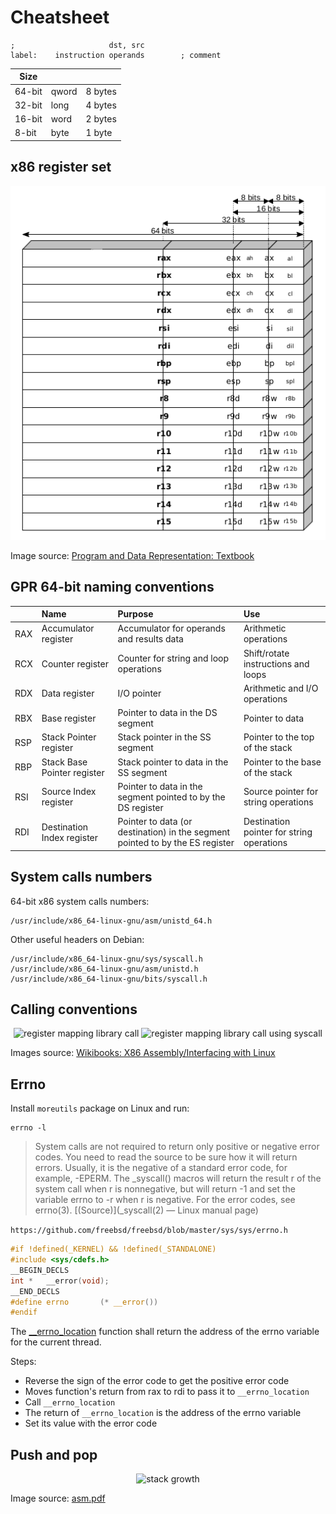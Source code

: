 # Cheatsheet

```
;                     dst, src
label:    instruction operands        ; comment
```

| Size   |       |         |
| ------ | ----- | ------- |
| 64-bit | qword | 8 bytes |
| 32-bit | long  | 4 bytes |
| 16-bit | word  | 2 bytes |
| 8-bit  | byte  | 1 byte  |

## x86 register set

<p align="center">
  <img src="assets/x86-register-set.png" alt="x86 register set" />
</p>

Image source: [Program and Data Representation: Textbook](https://uva-cs.github.io/pdr/book/)

## GPR 64-bit naming conventions

|     | Name                        | Purpose                                                                       | Use                                       |
| --- | :-------------------------- | :---------------------------------------------------------------------------- | :---------------------------------------- |
| RAX | Accumulator register        | Accumulator for operands and results data                                     | Arithmetic operations                     |
| RCX | Counter register            | Counter for string and loop operations                                        | Shift/rotate instructions and loops       |
| RDX | Data register               | I/O pointer                                                                   | Arithmetic and I/O operations             |
| RBX | Base register               | Pointer to data in the DS segment                                             | Pointer to data                           |
| RSP | Stack Pointer register      | Stack pointer in the SS segment                                               | Pointer to the top of the stack           |
| RBP | Stack Base Pointer register | Stack pointer to data in the SS segment                                       | Pointer to the base of the stack          |
| RSI | Source Index register       | Pointer to data in the segment pointed to by the DS register                  | Source pointer for string operations      |
| RDI | Destination Index register  | Pointer to data (or destination) in the segment pointed to by the ES register | Destination pointer for string operations |

## System calls numbers

64-bit x86 system calls numbers:

```
/usr/include/x86_64-linux-gnu/asm/unistd_64.h
```

Other useful headers on Debian:

```
/usr/include/x86_64-linux-gnu/sys/syscall.h
/usr/include/x86_64-linux-gnu/asm/unistd.h
/usr/include/x86_64-linux-gnu/bits/syscall.h
```

## Calling conventions

<p align="center">
  <img src="syscall-invocation.png" alt="register mapping library call" />
  <img src="call-invocation.png" alt="register mapping library call using syscall" />
</p>

Images source: [Wikibooks: X86 Assembly/Interfacing with Linux](https://en.wikibooks.org/wiki/X86_Assembly/Interfacing_with_Linux)

## Errno

Install `moreutils` package on Linux and run:
```
errno -l
```

> System calls are not required to return only positive or negative error codes. You need to read the source to be sure how it will return errors. Usually, it is the negative of a standard error code, for example, -EPERM.  The _syscall() macros will return the result r of the system call when r is nonnegative, but will return -1 and set the variable errno to -r when r is negative.  For the error codes, see errno(3).  [(Source)](_syscall(2) — Linux manual page)

`https://github.com/freebsd/freebsd/blob/master/sys/sys/errno.h`

```c
#if !defined(_KERNEL) && !defined(_STANDALONE)
#include <sys/cdefs.h>
__BEGIN_DECLS
int *	__error(void);
__END_DECLS
#define	errno		(* __error())
#endif
```

The [__errno_location](http://refspecs.linux-foundation.org/LSB_4.0.0/LSB-Core-generic/LSB-Core-generic/baselib---errno-location.html) function shall return the address of the errno variable for the current thread.

Steps:

- Reverse the sign of the error code to get the positive error code
- Moves function's return from rax to rdi to pass it to `__errno_location`
- Call `__errno_location`
- The return of `__errno_location` is the address of the errno variable
- Set its value with the error code

## Push and pop

<p align="center">
  <img src="stack-growth.png" alt="stack growth" />
</p>

Image source: [asm.pdf](https://markfloryan.github.io/pdr/slides/reiss/asm.pdf)
